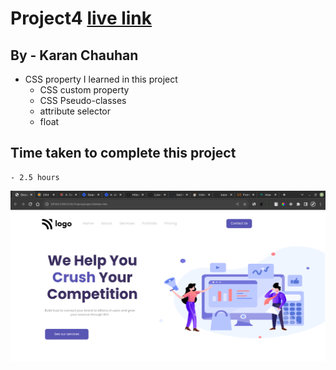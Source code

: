 # Project4 [live link](https://css-projects-04.netlify.app/)

## By - Karan Chauhan

- CSS property I learned in this project
    - CSS custom property
    - CSS Pseudo-classes
    - attribute selector
    - float

## Time taken to complete this project
    - 2.5 hours

![image](assignment4.png)